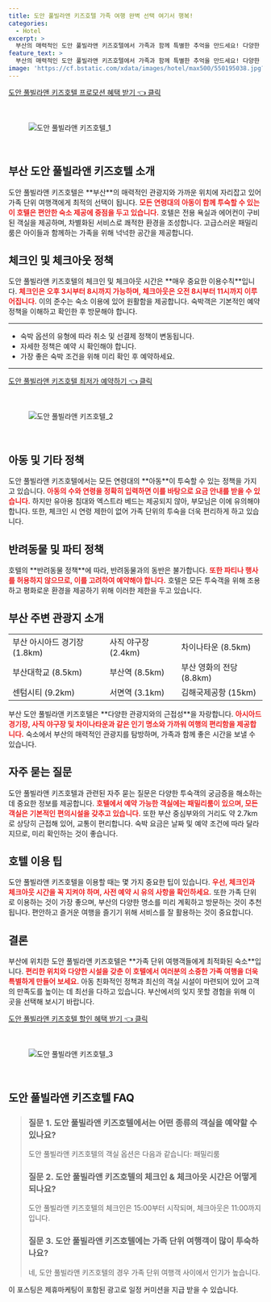 ```yaml
---
title: 도안 풀빌라앤 키즈호텔 가족 여행 완벽 선택 여기서 행복!
categories:
  - Hotel
excerpt: >
  부산의 매력적인 도안 풀빌라앤 키즈호텔에서 가족과 함께 특별한 추억을 만드세요! 다양한 숙박 옵션과 편리한 위치로 편안한 휴식이 보장됩니다. 지금 예약하고 즐거운 여행을 시작하세요!
feature_text: >
  부산의 매력적인 도안 풀빌라앤 키즈호텔에서 가족과 함께 특별한 추억을 만드세요! 다양한 숙박 옵션과 편리한 위치로 편안한 휴식이 보장됩니다. 지금 예약하고 즐거운 여행을 시작하세요!
image: 'https://cf.bstatic.com/xdata/images/hotel/max500/550195038.jpg?k=935f3ff543db61b4a50e945a0f9eba45a41d28bf99d32b46ceb7628d961acd7f&o=&hp=1'
---
```


<p><a class="modoo-button" href="https://tinyurl.com/2ystqml5" rel="nofollow noopener">도안 풀빌라앤 키즈호텔 프로모션 혜택 받기 👈 클릭</a></p><br/>
<figure class="image"><img alt="도안 풀빌라앤 키즈호텔_1" src="https://cf.bstatic.com/xdata/images/hotel/max1024x768/550194926.jpg?k=08abe32379d031197b44a36994e9dba697046a3e65e95cb8fbe0d0301a82892a&amp;o=&amp;hp=1"/></figure><br/>

<h2 id="부산_도안_풀빌라_소개">부산 도안 풀빌라앤 키즈호텔 소개</h2>
<p>도안 풀빌라앤 키즈호텔은 **부산**의 매력적인 관광지와 가까운 위치에 자리잡고 있어 가족 단위 여행객에게 최적의 선택이 됩니다. <b><span style="color: #ee2323;">모든 연령대의 아동이 함께 투숙할 수 있는 이 호텔은 편안한 숙소 제공에 중점을 두고 있습니다.</span></b> 호텔은 전용 욕실과 에어컨이 구비된 객실을 제공하며, 차별화된 서비스로 쾌적한 환경을 조성합니다. 고급스러운 패밀리룸은 아이들과 함께하는 가족을 위해 넉넉한 공간을 제공합니다.</p>
<h2 id="체크인_체크아웃_정책">체크인 및 체크아웃 정책</h2>
<p>도안 풀빌라앤 키즈호텔의 체크인 및 체크아웃 시간은 **매우 중요한 이용수칙**입니다. <b><span style="color: #ee2323;">체크인은 오후 3시부터 8시까지 가능하며, 체크아웃은 오전 8시부터 11시까지 이루어집니다.</span></b> 이의 준수는 숙소 이용에 있어 원활함을 제공합니다. 숙박객은 기본적인 예약 정책을 이해하고 확인한 후 방문해야 합니다.</p>
<hr/>
<ul>
<li>숙박 옵션의 유형에 따라 취소 및 선결제 정책이 변동됩니다.</li>
<li>자세한 정책은 예약 시 확인해야 합니다.</li>
<li>가장 좋은 숙박 조건을 위해 미리 확인 후 예약하세요.</li>
</ul>
<hr/>
<p><a class="modoo-button" href="https://tinyurl.com/2ystqml5" rel="nofollow noopener">도안 풀빌라앤 키즈호텔 최저가 예약하기 👈 클릭</a></p><br/>
<figure class="image"><img alt="도안 풀빌라앤 키즈호텔_2" src="https://cf.bstatic.com/xdata/images/hotel/max500/550195038.jpg?k=935f3ff543db61b4a50e945a0f9eba45a41d28bf99d32b46ceb7628d961acd7f&amp;o=&amp;hp=1"/></figure><br/>
<h2 id="아동_정책_및_기타_정책">아동 및 기타 정책</h2>
<p>도안 풀빌라앤 키즈호텔에서는 모든 연령대의 **아동**이 투숙할 수 있는 정책을 가지고 있습니다. <b><span style="color: #ee2323;">아동의 수와 연령을 정확히 입력하면 이를 바탕으로 요금 안내를 받을 수 있습니다.</span></b> 하지만 유아용 침대와 엑스트라 베드는 제공되지 않아, 부모님은 이에 유의해야 합니다. 또한, 체크인 시 연령 제한이 없어 가족 단위의 투숙을 더욱 편리하게 하고 있습니다.</p>
<h2 id="반려동물_정책">반려동물 및 파티 정책</h2>
<p>호텔의 **반려동물 정책**에 따라, 반려동물과의 동반은 불가합니다. <b><span style="color: #ee2323;">또한 파티나 행사를 허용하지 않으므로, 이를 고려하여 예약해야 합니다.</span></b> 호텔은 모든 투숙객을 위해 조용하고 평화로운 환경을 제공하기 위해 이러한 제한을 두고 있습니다.</p>
<h2 id="부산_주변_관광지_소개">부산 주변 관광지 소개</h2>
<table>
<tr>
<td>부산 아시아드 경기장 (1.8km)</td>
<td>사직 야구장 (2.4km)</td>
<td>차이나타운 (8.5km)</td>
</tr>
<tr>
<td>부산대학교 (8.5km)</td>
<td>부산역 (8.5km)</td>
<td>부산 영화의 전당 (8.8km)</td>
</tr>
<tr>
<td>센텀시티 (9.2km)</td>
<td>서면역 (3.1km)</td>
<td>김해국제공항 (15km)</td>
</tr>
</table>
<p>부산 도안 풀빌라앤 키즈호텔은 **다양한 관광지와의 근접성**을 자랑합니다. <b><span style="color: #ee2323;">아시아드 경기장, 사직 야구장 및 차이나타운과 같은 인기 명소와 가까워 여행의 편리함을 제공합니다.</span></b> 숙소에서 부산의 매력적인 관광지를 탐방하며, 가족과 함께 좋은 시간을 보낼 수 있습니다.</p>
<h2 id="자주_묻는_질문">자주 묻는 질문</h2>
<p>도안 풀빌라앤 키즈호텔과 관련된 자주 묻는 질문은 다양한 투숙객의 궁금증을 해소하는 데 중요한 정보를 제공합니다. <b><span style="color: #ee2323;">호텔에서 예약 가능한 객실에는 패밀리룸이 있으며, 모든 객실은 기본적인 편의시설을 갖추고 있습니다.</span></b> 또한 부산 중심부와의 거리도 약 2.7km로 상당히 근접해 있어, 교통이 편리합니다. 숙박 요금은 날짜 및 예약 조건에 따라 달라지므로, 미리 확인하는 것이 좋습니다.</p>
<h2 id="이용_팁">호텔 이용 팁</h2>
<p>도안 풀빌라앤 키즈호텔을 이용할 때는 몇 가지 중요한 팁이 있습니다. <b><span style="color: #ee2323;">우선, 체크인과 체크아웃 시간을 꼭 지켜야 하며, 사전 예약 시 유의 사항을 확인하세요.</span></b> 또한 가족 단위로 이용하는 것이 가장 좋으며, 부산의 다양한 명소를 미리 계획하고 방문하는 것이 추천됩니다. 편안하고 즐거운 여행을 즐기기 위해 서비스를 잘 활용하는 것이 중요합니다.</p>
<h2 id="결론">결론</h2>
<p>부산에 위치한 도안 풀빌라앤 키즈호텔은 **가족 단위 여행객들에게 최적화된 숙소**입니다. <b><span style="color: #ee2323;">편리한 위치와 다양한 시설을 갖춘 이 호텔에서 여러분의 소중한 가족 여행을 더욱 특별하게 만들어 보세요.</span></b> 아동 친화적인 정책과 최신의 객실 시설이 마련되어 있어 고객의 만족도를 높이는 데 최선을 다하고 있습니다. 부산에서의 잊지 못할 경험을 위해 이 곳을 선택해 보시기 바랍니다.</p>

<p><a class="modoo-button" href="https://tinyurl.com/2ystqml5" rel="nofollow noopener">도안 풀빌라앤 키즈호텔 할인 혜택 받기 👈 클릭</a></p><br>

<figure class="image"><img src="https://cf.bstatic.com/xdata/images/hotel/max500/550195373.jpg?k=676574006ac1dcc5224b8c328ae5ce6914d9a1db02ba9eb338f83c2905af6da7&o=&hp=1" alt="도안 풀빌라앤 키즈호텔_3"></figure><br>
<h2 id="도안 풀빌라앤 키즈호텔_FAQ">도안 풀빌라앤 키즈호텔 FAQ</h2>
<div itemscope="" itemtype="https://schema.org/FAQPage"> <blockquote> <div itemscope="" itemprop="mainEntity" itemtype="https://schema.org/Question"> <h3 id="질문_1" itemprop="name">질문 1. 도안 풀빌라앤 키즈호텔에서는 어떤 종류의 객실을 예약할 수 있나요?</h3> <div itemscope="" itemprop="acceptedAnswer" itemtype="https://schema.org/Answer"> <span itemprop="text"> <p>도안 풀빌라앤 키즈호텔의 객실 옵션은 다음과 같습니다: 패밀리룸</p> </span> </div> </div> <div itemscope="" itemprop="mainEntity" itemtype="https://schema.org/Question"> <h3 id="질문_2" itemprop="name">질문 2. 도안 풀빌라앤 키즈호텔의 체크인 & 체크아웃 시간은 어떻게 되나요?</h3> <div itemscope="" itemprop="acceptedAnswer" itemtype="https://schema.org/Answer"> <span itemprop="text"> <p>도안 풀빌라앤 키즈호텔의 체크인은 15:00부터 시작되며, 체크아웃은 11:00까지 입니다.</p> </span> </div> </div> <div itemscope="" itemprop="mainEntity" itemtype="https://schema.org/Question"> <h3 id="질문_3" itemprop="name">질문 3. 도안 풀빌라앤 키즈호텔에는 가족 단위 여행객이 많이 투숙하나요?</h3> <div itemscope="" itemprop="acceptedAnswer" itemtype="https://schema.org/Answer"> <span itemprop="text"> <p>네, 도안 풀빌라앤 키즈호텔의 경우 가족 단위 여행객 사이에서 인기가 높습니다.</p> </span> </div> </div> </blockquote> </div><p>이 포스팅은 제휴마케팅이 포함된 광고로 일정 커미션을 지급 받을 수 있습니다.</p>


